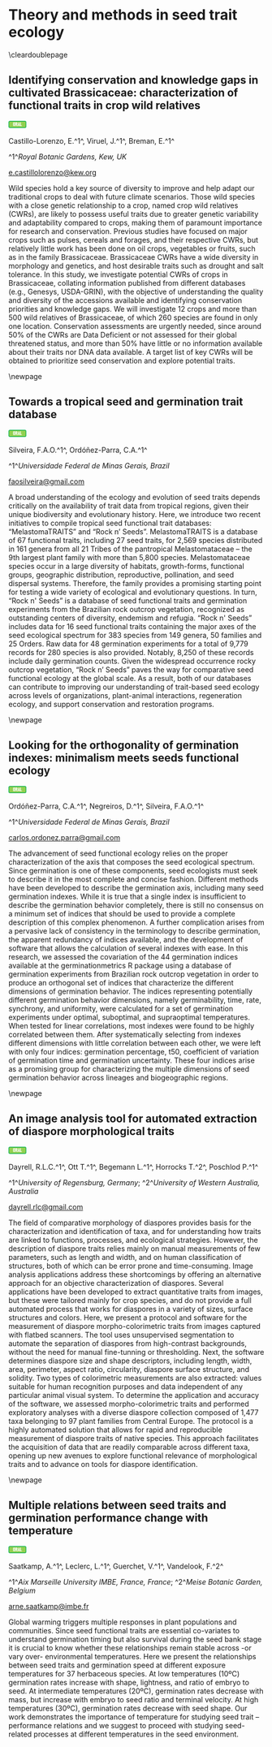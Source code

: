 # Theory and methods in seed trait ecology

\cleardoublepage

## Identifying conservation and knowledge gaps in cultivated Brassicaceae: characterization of functional traits in crop wild relatives

<img src="pics/oral.png" width="35pt" />

Castillo-Lorenzo, E.^1^, Viruel, J.^1^, Breman, E.^1^

^1^*Royal Botanic Gardens, Kew, UK*

e.castillolorenzo@kew.org

Wild species hold a key source of diversity to improve and help adapt our traditional crops to deal with future climate scenarios. Those wild species with a close genetic relationship to a crop, named crop wild relatives (CWRs), are likely to possess useful traits due to greater genetic variability and adaptability compared to crops, making them of paramount importance for research and conservation. Previous studies have focused on major crops such as pulses, cereals and forages, and their respective CWRs, but relatively little work has been done on oil crops, vegetables or fruits, such as in the family Brassicaceae. Brassicaceae CWRs have a wide diversity in morphology and genetics, and host desirable traits such as drought and salt tolerance. In this study, we investigate potential CWRs of crops in Brassicaceae, collating information published from different databases (e.g., Genesys, USDA-GRIN), with the objective of understanding the quality and diversity of the accessions available and identifying conservation priorities and knowledge gaps. We will investigate 12 crops and more than 500 wild relatives of Brassicaceae, of which 260 species are found in only one location. Conservation assessments are urgently needed, since around 50% of the CWRs are Data Deficient or not assessed for their global threatened status, and more than 50% have little or no information available about their traits nor DNA data available. A target list of key CWRs will be obtained to prioritize seed conservation and explore potential traits.

\newpage

## Towards a tropical seed and germination trait database

<img src="pics/oral.png" width="35pt" />

Silveira, F.A.O.^1^, Ordóñez-Parra, C.A.^1^

^1^*Universidade Federal de Minas Gerais, Brazil*

faosilveira@gmail.com

A broad understanding of the ecology and evolution of seed traits depends critically on the availability of trait data from tropical regions, given their unique biodiversity and evolutionary history. Here, we introduce two recent initiatives to compile tropical seed functional trait databases: “MelastomaTRAITS” and “Rock n’ Seeds”. MelastomaTRAITS is a database of 67 functional traits, including 27 seed traits, for 2,569 species distributed in 161 genera from all 21 Tribes of the pantropical Melastomataceae – the 9th largest plant family with more than 5,800 species. Melastomataceae species occur in a large diversity of habitats, growth-forms, functional groups, geographic distribution, reproductive, pollination, and seed dispersal systems. Therefore, the family provides a promising starting point for testing a wide variety of ecological and evolutionary questions. In turn, “Rock n' Seeds” is a database of seed functional traits and germination experiments from the Brazilian rock outcrop vegetation, recognized as outstanding centers of diversity, endemism and refugia. “Rock n' Seeds” includes data for 16 seed functional traits containing the major axes of the seed ecological spectrum for 383 species from 149 genera, 50 families and 25 Orders. Raw data for 48 germination experiments for a total of 9,779 records for 280 species is also provided. Notably, 8,250 of these records include daily germination counts. Given the widespread occurrence rocky outcrop vegetation, “Rock n’ Seeds” paves the way for comparative seed functional ecology at the global scale. As a result, both of our databases can contribute to improving our understanding of trait-based seed ecology across levels of organizations, plant-animal interactions, regeneration ecology, and support conservation and restoration programs. 

\newpage

## Looking for the orthogonality of germination indexes: minimalism meets seeds functional ecology

<img src="pics/oral.png" width="35pt" />

Ordóñez-Parra, C.A.^1^, Negreiros, D.^1^, Silveira, F.A.O.^1^

^1^*Universidade Federal de Minas Gerais, Brazil*

carlos.ordonez.parra@gmail.com

The advancement of seed functional ecology relies on the proper characterization of the axis that composes the seed ecological spectrum. Since germination is one of these components, seed ecologists must seek to describe it in the most complete and concise fashion. Different methods have been developed to describe the germination axis, including many seed germination indexes. While it is true that a single index is insufficient to describe the germination behavior completely, there is still no consensus on a minimum set of indices that should be used to provide a complete description of this complex phenomenon. A further complication arises from a pervasive lack of consistency in the terminology to describe germination, the apparent redundancy of indices available, and the development of software that allows the calculation of several indexes with ease. In this research, we assessed the covariation of the 44 germination indices available at the germinationmetrics R package using a database of germination experiments from Brazilian rock outcrop vegetation in order to produce an orthogonal set of indices that characterize the different dimensions of germination behavior. The indices representing potentially different germination behavior dimensions, namely germinability, time, rate, synchrony, and uniformity, were calculated for a set of germination experiments under optimal, suboptimal, and supraoptimal temperatures. When tested for linear correlations, most indexes were found to be highly correlated between them. After systematically selecting from indexes different dimensions with little correlation between each other, we were left with only four indices: germination percentage, t50, coefficient of variation of germination time and germination uncertainty. These four indices arise as a promising group for characterizing the multiple dimensions of seed germination behavior across lineages and biogeographic regions.

\newpage

## An image analysis tool for automated extraction of diaspore morphological traits

<img src="pics/oral.png" width="35pt" />

Dayrell, R.L.C.^1^, Ott T.^1^, Begemann L.^1^, Horrocks T.^2^, Poschlod P.^1^

^1^*University of Regensburg, Germany*; ^2^*University of Western Australia, Australia*

dayrell.rlc@gmail.com

The field of comparative morphology of diaspores provides basis for the characterization and identification of taxa, and for understanding how traits are linked to functions, processes, and ecological strategies. However, the description of diaspore traits relies mainly on manual measurements of few parameters, such as length and width, and on human classification of structures, both of which can be error prone and time-consuming. Image analysis applications address these shortcomings by offering an alternative approach for an objective characterization of diaspores. Several applications have been developed to extract quantitative traits from images, but these were tailored mainly for crop species, and do not provide a full automated process that works for diaspores in a variety of sizes, surface structures and colors. Here, we present a protocol and software for the measurement of diaspore morpho-colorimetric traits from images captured with flatbed scanners. The tool uses unsupervised segmentation to automate the separation of diaspores from high-contrast backgrounds, without the need for manual fine-tunning or thresholding. Next, the software determines diaspore size and shape descriptors, including length, width, area, perimeter, aspect ratio, circularity, diaspore surface structure, and solidity. Two types of colorimetric measurements are also extracted: values suitable for human recognition purposes and data independent of any particular animal visual system. To determine the application and accuracy of the software, we assessed morpho-colorimetric traits and performed exploratory analyses with a diverse diaspore collection composed of 1,477 taxa belonging to 97 plant families from Central Europe. The protocol is a highly automated solution that allows for rapid and reproducible measurement of diaspore traits of native species. This approach facilitates the acquisition of data that are readily comparable across different taxa, opening up new avenues to explore functional relevance of morphological traits and to advance on tools for diaspore identification.

\newpage

## Multiple relations between seed traits and germination performance change with temperature

<img src="pics/oral.png" width="35pt" />

Saatkamp, A.^1^, Leclerc, L.^1^, Guerchet, V.^1^, Vandelook, F.^2^

^1^*Aix Marseille University IMBE, France, France*; ^2^*Meise Botanic Garden, Belgium*

arne.saatkamp@imbe.fr

Global warming triggers multiple responses in plant populations and communities. Since seed functional traits are essential co-variates to understand germination timing but also survival during the seed bank stage it is crucial to know whether these relationships remain stable across -or vary over- environmental temperatures. Here we present the relationships between seed traits and germination speed at different exposure temperatures for 37 herbaceous species. At low temperatures (10ºC) germination rates increase with shape, lightness, and ratio of embryo to seed. At intermediate temperatures (20ºC), germination rates decrease with mass, but increase with embryo to seed ratio and terminal velocity. At high temperatures (30ºC), germination rates decrease with seed shape. Our work demonstrates the importance of temperature for studying seed trait – performance relations and we suggest to proceed with studying seed-related processes at different temperatures in the seed environment.
